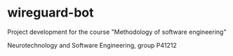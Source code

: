 # wireguard-bot
Project development for the course "Methodology of software engineering"

Neurotechnology and Software Engineering, group P41212
